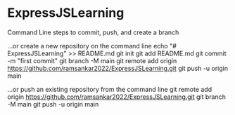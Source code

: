 # ExpressJSLearning
Command Line steps to commit, push, and create a branch 

…or create a new repository on the command line
echo "# ExpressJSLearning" >> README.md
git init
git add README.md
git commit -m "first commit"
git branch -M main
git remote add origin https://github.com/ramsankar2022/ExpressJSLearning.git
git push -u origin main

…or push an existing repository from the command line
git remote add origin https://github.com/ramsankar2022/ExpressJSLearning.git
git branch -M main
git push -u origin main